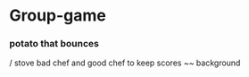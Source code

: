 # Group-game

### potato that bounces
/  stove bad chef and good chef to keep scores
~~ background 


